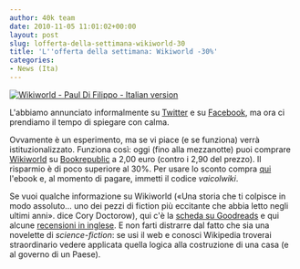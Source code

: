 ```yaml
---
author: 40k team
date: 2010-11-05 11:01:02+00:00
layout: post
slug: lofferta-della-settimana-wikiworld-30
title: 'L''offerta della settimana: Wikiworld -30%'
categories:
- News (Ita)
---
```


[![Wikiworld - Paul Di Filippo - Italian version](http://www.40kbooks.com/wp-content/uploads/wikiworld-difilippo_it_t.jpg)](http://www.40kbooks.com/?page_id=133&category=14&product_id=30)

L'abbiamo annunciato informalmente su [Twitter](http://twitter.com/40kBooks) e su [Facebook](http://www.facebook.com/40kbooks), ma ora ci prendiamo il tempo di spiegare con calma.

Ovvamente è un esperimento, ma se vi piace (e se funziona) verrà istituzionalizzato. Funziona così: oggi (fino alla mezzanotte) puoi comprare [Wikiworld](http://www.40kbooks.com/?page_id=133&category=14&product_id=30) su [Bookrepublic](http://www.bookrepublic.it/) a 2,00 euro (contro i 2,90 del prezzo). Il risparmio è di poco superiore al 30%.
Per usare lo sconto compra [qui](http://www.bookrepublic.it/book/9788865860205-wikiworld/) l'ebook e, al momento di pagare, immetti il codice _vaicolwiki_.

Se vuoi qualche informazione su Wikiworld («Una storia che ti colpisce in modo assoluto… uno dei pezzi di fiction più eccitante che abbia letto negli ultimi anni». dice Cory Doctorow), qui c'è la [scheda su Goodreads](http://www.goodreads.com/book/show/9538393-wikiworld) e qui alcune [recensioni in inglese](http://www.40kbooks.com/?p=2226).
E non farti distrarre dal fatto che sia una novelette di _science-fiction_: se usi il web e conosci Wikipedia troverai straordinario vedere applicata quella logica alla costruzione di una casa (e al governo di un Paese).
